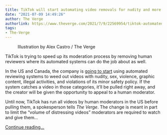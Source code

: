```yaml
---
title: TikTok will start automating video removals for nudity and more in the US
date: "2021-07-09 14:49:26"
author: The Verge
authorlink: https://www.theverge.com/2021/7/9/22569954/tiktok-automated-moderation-video-removal-nudity-minor-safety
tags:
- The-Verge
---
```

<figure>
      <img alt="" src="https://cdn.vox-cdn.com/thumbor/Rtd4JO3uJ3WOwyfNdJyZV9FDBlA=/0x0:2040x1360/1310x873/cdn.vox-cdn.com/uploads/chorus_image/image/69561312/acastro_190723_1777_tiktok_0002.0.5.jpg" />
        <figcaption>Illustration by Alex Castro / The Verge</figcaption>
    </figure>

  <p id="UUOiDE">TikTok is trying to speed up its moderation process by removing human reviewers where its automated systems can do the job about as well.</p>
<p id="4M9lC9">In the US and Canada, the company is <a href="https://newsroom.tiktok.com/en-us/advancing-our-approach-to-user-safety">going to start</a> using automated reviewing systems to weed out videos with nudity, sex, violence, graphic content, illegal activities, and violations of its minor safety policy. If the system catches a video in those categories, it’ll be pulled right away, and the creator will be given the opportunity to appeal to a human moderator.</p>
<p id="WYNZ2P">Until now, TikTok has run all videos by human moderators in the US before pulling them, a spokesperson tells <em>The Verge</em>. The change is meant in part to limit the “volume of distressing videos” moderators are required to watch and give them...</p>
  <p>
    <a href="https://www.theverge.com/2021/7/9/22569954/tiktok-automated-moderation-video-removal-nudity-minor-safety">Continue reading&hellip;</a>
  </p>
